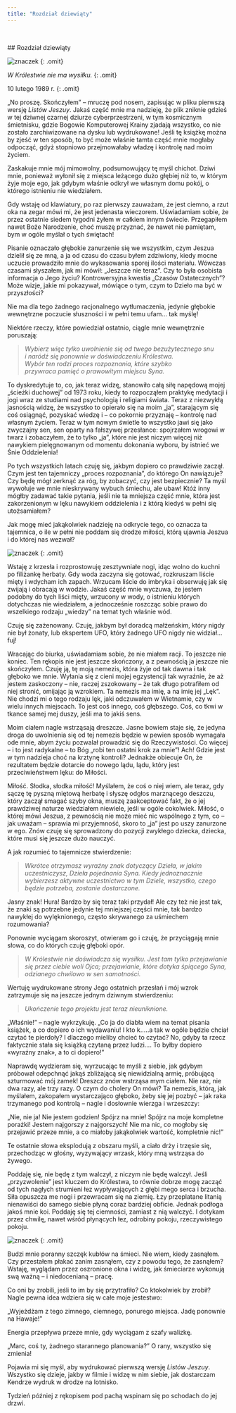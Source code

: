 ```yaml
---
title: "Rozdział dziewiąty"
---
```

&nbsp;
<div markdown="1" class="chHead">
## Rozdział dziewiąty

![znaczek]({{page.big-separator}})
{: .omit}

*W  Królestwie nie ma  wysiłku.*
{: .omit}

</div>

10 lutego 1989  r.
{: .omit}

„No proszę. Skończyłem” – mruczę pod nosem, zapisując w  pliku pierwszą wersję *Listów Jeszuy*. Jakaś część mnie ma  nadzieję, że plik zniknie gdzieś w  tej dziwnej czarnej dziurze cyberprzestrzeni, w  tym kosmicznym śmietnisku, gdzie Bogowie Komputerowej Krainy zjadają wszystko, co  nie zostało zarchiwizowane na  dysku lub wydrukowane! Jeśli tę książkę można by  zjeść w  ten sposób, to  być może właśnie tamta część mnie mogłaby odpocząć, gdyż stopniowo przejmowałaby władzę i  kontrolę nad moim życiem.

Zaskakuje mnie mój mimowolny, podsumowujący tę myśl chichot. Dziwi mnie, ponieważ wyłonił się z  miejsca leżącego dużo głębiej niż to, w  którym żyje moje ego, jak gdybym właśnie odkrył we  własnym domu pokój, o  którego istnieniu nie wiedziałem.

Gdy wstaję od  klawiatury, po  raz pierwszy zauważam, że jest ciemno, a  rzut oka na  zegar mówi mi, że jest jedenasta wieczorem. Uświadamiam sobie, że przez ostatnie siedem tygodni żyłem w  całkiem innym świecie. Przegapiłem nawet Boże Narodzenie, choć muszę przyznać, że nawet nie pamiętam, bym w  ogóle myślał o  tych świętach!

Pisanie oznaczało głębokie zanurzenie się we  wszystkim, czym Jeszua dzielił się ze  mną, a  ja  od  czasu do  czasu byłem zdziwiony, kiedy mocne uczucie prowadziło mnie do  wykasowania sporej ilości materiału. Wówczas czasami słyszałem, jak mi  mówił: „Jeszcze nie teraz”. Czy to  była osobista informacja o  Jego życiu? Kontrowersyjna kwestia „Czasów Ostatecznych”? Może wizje, jakie mi  pokazywał, mówiące o  tym, czym to  Dzieło ma  być w  przyszłości?

Nie ma  dla tego żadnego racjonalnego wytłumaczenia, jedynie głębokie wewnętrzne poczucie słuszności i  w  pełni temu ufam&hellip; tak myślę!

Niektóre rzeczy, które powiedział ostatnio, ciągle mnie wewnętrznie poruszają:

> *Wybierz więc tylko uwolnienie się od  twego bezużytecznego snu<br> i  naródź się ponownie w  doświadczeniu Królestwa. <br>
> Wybór ten rodzi proces rozpoznania, które szybko <br>przywraca pamięć o  prawowitym miejscu Syna.*

To  dyskredytuje to, co, jak teraz widzę, stanowiło całą siłę napędową mojej „ścieżki duchowej” od  1973 roku, kiedy to  rozpocząłem praktykę medytacji i  jogi wraz ze  studiami nad psychologią i  religiami świata. Teraz z  niezwykłą jasnością widzę, że wszystko to  opierało się na  moim „ja”, starającym się coś osiągnąć, pozyskać wiedzę i  – co  pokornie przyznaję – kontrolę nad własnym życiem. Teraz w  tym nowym świetle to  wszystko jawi się jako zwyczajny sen, sen oparty na  fałszywej przesłance: spojrzałem wrogowi w  twarz i  zobaczyłem, że to  tylko „ja”, które nie jest niczym więcej niż nawykiem pielęgnowanym od  momentu dokonania wyboru, by  istnieć we  Śnie Oddzielenia!

Po  tych wszystkich latach czuję się, jakbym dopiero co  prawdziwie zaczął. Czym jest ten tajemniczy „proces rozpoznania”, do  którego On nawiązuje? Czy będę mógł zerknąć za  róg, by  zobaczyć, czy jest bezpiecznie?
Ta  myśl wywołuje we  mnie nieskrywany wybuch śmiechu, ale ubaw! Któż inny mógłby zadawać takie pytania, jeśli nie ta  mniejsza część mnie, która jest zakorzenionym w  lęku nawykiem oddzielenia i  z  którą kiedyś w  pełni się utożsamiałem?

Jak mogę mieć jakąkolwiek nadzieję na  odkrycie tego, co  oznacza ta  tajemnica, o  ile w  pełni nie poddam się drodze miłości, którą ujawnia Jeszua i  do  której nas wezwał?

![znaczek]({{page.little-separator}})
{: .omit}

Wstaję z  krzesła i  rozprostowuję zesztywniałe nogi, idąc wolno do  kuchni po  filiżankę herbaty. Gdy woda zaczyna się gotować, rozkruszam liście mięty i  wdycham ich zapach. Wrzucam liście do  imbryka i  obserwuję jak się zwijają i  obracają w  wodzie. Jakaś część mnie wyczuwa, że jestem podobny do  tych liści mięty, wrzucony w  wody, o  istnieniu których dotychczas nie wiedziałem, a  jednocześnie roszcząc sobie prawo do  wszelkiego rodzaju „wiedzy” na  temat tych właśnie wód.

Czuję się zażenowany. Czuję, jakbym był doradcą małżeńskim, który nigdy nie był żonaty, lub ekspertem UFO, który żadnego UFO nigdy nie widział&hellip; fuj!

Wracając do  biurka, uświadamiam sobie, że nie miałem racji. To  jeszcze nie koniec. Ten rękopis nie jest jeszcze skończony, a  z  pewnością ja  jeszcze nie skończyłem. Czuję ją, tę moją nemezis, która żyje od  tak dawna i  tak głęboko we  mnie. Wyłania się z  cieni mojej egzystencji tak wyraźnie, że aż jestem zaskoczony – nie, raczej zszokowany – że tak długo potrafiłem od  niej stronić, omijając ją wzrokiem. Ta  nemezis ma  imię, a  na  imię jej „Lęk”. Nie chodzi mi  o  tego rodzaju lęk, jaki odczuwałem w  Wietnamie, czy w  wielu innych miejscach. To  jest coś innego, coś głębszego. Coś, co  tkwi w  tkance samej mej duszy, jeśli ma  to  jakiś sens.

Moim ciałem nagle wstrząsają dreszcze. Jasne bowiem staje się, że jedyna droga do  uwolnienia się od  tej nemezis będzie w  pewien sposób wymagała ode mnie, abym życiu pozwalał prowadzić się do  Rzeczywistości. Co  więcej – i  to  jest radykalne – to  Bóg „robi ten ostatni krok za  mnie”! Ach! Gdzie jest w  tym nadzieja choć na  krztynę kontroli? Jednakże obiecuje On, że rezultatem będzie dotarcie do  nowego lądu, lądu, który jest przeciwieństwem lęku: do  Miłości.

Miłość. Słodka, słodka miłość! Myślałem, że coś o  niej wiem, ale teraz, gdy sączę tę pyszną miętową herbatę i  słyszę odgłos marznącego deszczu, który zaczął smagać szyby okna, muszę zaakceptować fakt, że o  jej prawdziwej naturze wiedziałem niewiele, jeśli w  ogóle cokolwiek. Miłość, o  której mówi Jeszua, z  pewnością nie może mieć nic wspólnego z  tym, co  – jak uważam – sprawia mi  przyjemność, skoro to  „ja” jest po  uszy zanurzone w  ego. Znów czuję się sprowadzony do  pozycji zwykłego dziecka, dziecka, które musi się jeszcze dużo nauczyć.

A  jak rozumieć to  tajemnicze stwierdzenie:

> *Wkrótce otrzymasz wyraźny znak dotyczący Dzieła, w  jakim uczestniczysz, Dzieła pojednania Syna. Kiedy jednoznacznie wybierzesz aktywne uczestnictwo w  tym Dziele, wszystko, czego będzie potrzeba, zostanie dostarczone.*

Jasny znak! Hura! Bardzo by  się teraz taki przydał! Ale czy też nie jest tak, że znaki są potrzebne jedynie tej mniejszej części mnie, tak bardzo nawykłej do  wylęknionego, często skrywanego za  uśmiechem rozumowania?

Ponownie wyciągam skoroszyt, otwieram go i  czuję, że przyciągają mnie słowa, co  do  których czuję głęboki opór.

> *W  Królestwie nie doświadcza się wysiłku. Jest tam tylko przejawianie się przez ciebie woli Ojca; przejawianie, które dotyka śpiącego Syna, odzianego chwilowo w  sen samotności.*

Wertuję wydrukowane strony Jego ostatnich przesłań i  mój wzrok zatrzymuje się na  jeszcze jednym dziwnym stwierdzeniu:

> *Ukończenie tego projektu jest teraz nieuniknione.*

„Właśnie!” – nagle wykrzykuję. „Co  ja  do  diabła wiem na  temat pisania książek, a  co  dopiero o  ich wydawaniu! I  kto k…..a  tak w  ogóle będzie chciał czytać te pierdoły? I  dlaczego mieliby chcieć to  czytać? No, gdyby ta  rzecz faktycznie stała się książką czytaną przez ludzi…. To  byłby dopiero «wyraźny znak», a  to  ci dopiero!”

Naprawdę wydzieram się, wyrzucając te myśli z  siebie, jak gdybym próbował odepchnąć jakąś zbliżającą się niewidzialną armię, próbującą szturmować mój zamek! Dreszcz znów wstrząsa mym ciałem. Nie raz, nie dwa razy, ale trzy razy. O  czym do  cholery On mówi? Ta  nemezis, którą, jak myślałem, zakopałem wystarczająco głęboko, żeby się jej pozbyć – jak raka trzymanego pod kontrolą – nagle i  dosłownie wierzga i  wrzeszczy:

„Nie, nie ja! Nie jestem godzien! Spójrz na  mnie! Spójrz na  moje kompletne porażki! Jestem najgorszy z  najgorszych! Nie ma  nic, co  mogłoby się przejawić przeze mnie, a  co  miałoby jakąkolwiek wartość, kompletnie nic!”

Te ostatnie słowa eksplodują z  obszaru myśli, a  ciało drży i  trzęsie się, przechodząc w  głośny, wyzywający wrzask, który mną wstrząsa do  żywego.

Poddaję się, nie będę z  tym walczył, z  niczym nie będę walczył. Jeśli „przyzwolenie” jest kluczem do  Królestwa, to  równie dobrze mogę zacząć od  tych nagłych strumieni łez wypływających z  głębi mego serca i  brzucha. Siła opuszcza me nogi i  przewracam się na  ziemię. Łzy przeplatane litanią nienawiści do  samego siebie płyną coraz bardziej obficie. Jednak podłoga jakoś mnie koi. Poddaję się tej ciemności, zamiast z  nią walczyć. I  dotykam przez chwilę, nawet wśród płynących łez, odrobiny pokoju, rzeczywistego pokoju.

![znaczek]({{page.little-separator}})
{: .omit}

Budzi mnie poranny szczęk kubłów na  śmieci. Nie wiem, kiedy zasnąłem. Czy przestałem płakać zanim zasnąłem, czy z  powodu tego, że zasnąłem? Wstaję, wyglądam przez oszronione okna i  widzę, jak śmieciarze wykonują swą ważną – i  niedocenianą – pracę.

Co  oni by  zrobili, jeśli to im by się przytrafiło? Co  ktokolwiek by  zrobił? Nagle pewna idea wdziera się w  całe moje jestestwo:

„Wyjeżdżam z  tego zimnego, ciemnego, ponurego miejsca. Jadę ponownie na  Hawaje!”

Energia przepływa przeze mnie, gdy wyciągam z  szafy walizkę.

„Marc, coś ty, żadnego starannego planowania?” O  rany, wszystko się zmienia!

Pojawia mi  się myśl, aby wydrukować pierwszą wersję *Listów Jeszuy*. Wszystko się dzieje, jakby w  filmie i  widzę w  nim siebie, jak dostarczam Kendrze wydruk w  drodze na  lotnisko.

Tydzień później z  rękopisem pod pachą wspinam się po  schodach do  jej drzwi.
&nbsp;